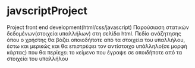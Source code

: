 # javscriptProject

Project front end development(html/css/javascript)
Παρούσιαση στατικών δεδομένων(στοιχεία υπαλλήλων) στη σελίδα html. 
Πεδίο ανάζητησης όπου ο χρήστης θα βάζει οποιοδήποτε από τα στοιχεία του υπαλλήλου, 
έστω και μερικώς και θα επιστρέφει τον αντίστοιχο υπάλληλο(σε μορφή κάρτας) που θα περίεχει το κείμενο 
που έγραψε σε οποιδήποτε από τα στοιχεία του υπαλλήλου 
